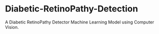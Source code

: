 # Diabetic-RetinoPathy-Detection
A Diabetic RetinoPathy Detector Machine Learning Model using Computer Vision.
